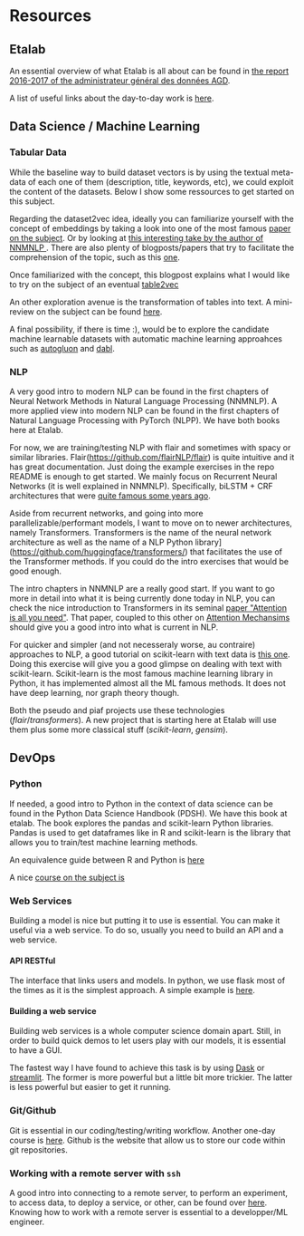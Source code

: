 
# Resources


## Etalab
An essential overview of what Etalab is all about can be found in [the report 2016-2017 of the administrateur général des données AGD](https://www.etalab.gouv.fr/wp-content/uploads/2018/04/RapportAGD_2016-2017_web.pdf).

A list of useful links about the day-to-day work is [here](https://etalab.github.io/etalab/).

## Data Science / Machine Learning 

### Tabular Data

While the baseline way to build dataset vectors is by using the textual meta-data of each one of them (description, title, keywords, etc), we could exploit the content of the datasets. Below I show some ressources to get started on this subject.

Regarding the dataset2vec idea, ideally you can familiarize yourself with the concept of embeddings by taking a look into one of the most famous [paper on the subject](https://papers.nips.cc/paper/5021-distributed-representations-of-words-and-phrases-and-their-compositionality.pdf). Or by looking at [this interesting take by the author of NNMNLP ](https://papers.nips.cc/paper/5477-neural-word-embedding-as-implicit-matrix-factorization.pdf). There are also plenty of blogposts/papers that try to facilitate the comprehension of the topic, such as this [one](https://arxiv.org/abs/1709.03856).  


Once familiarized with the concept, this blogpost explains what I would like to try on the subject of an eventual [table2vec](https://www.fast.ai/2018/04/29/categorical-embeddings/)

An other exploration avenue is the transformation of tables into text. A mini-review on the subject can be found [here](https://github.com/sebastianruder/NLP-progress/blob/master/english/data_to_text_generation.md).

A final possibility, if there is time :), would be to explore the candidate machine learnable datasets with automatic machine learning approahces such as [autogluon](https://github.com/awslabs/autogluon) and [dabl](https://dabl.github.io/dev/).

### NLP 

A very good intro to modern NLP can be found in the first chapters of Neural Network Methods in Natural Language Processing (NNMNLP). A more applied view into modern NLP can be found in the first chapters of Natural Language Processing with PyTorch (NLPP). We have both books here at Etalab. 

For now, we are training/testing NLP with flair and sometimes with spacy or similar libraries. Flair(https://github.com/flairNLP/flair) is quite intuitive and it has great documentation. Just doing the example exercises in the repo README is enough to get started. We mainly focus on Recurrent Neural Networks (it is well explained in NNMNLP). Specifically, biLSTM + CRF architectures that were [quite famous some years ago](https://arxiv.org/abs/1603.01360).

Aside from recurrent networks, and going into more parallelizable/performant models, I want to move on to newer architectures, namely Transformers. Transformers is the name of the neural network architecture as well as the name of a NLP Python library](https://github.com/huggingface/transformers/) that facilitates the use of the Transformer methods. If you could do the intro exercises that would be good enough.

The intro chapters in NNMNLP are a really good start. If you want to go more in detail into what it is being currently done today in NLP, you can check the nice introduction to Transformers in its seminal [paper "Attention is all you need"](https://arxiv.org/abs/1706.03762). That paper, coupled to this other on [Attention Mechansims](https://arxiv.org/abs/1902.02181) should give you a good intro into what is current in NLP. 


For quicker and simpler (and not necesseraly worse, au contraire) approaches to NLP, a good tutorial on scikit-learn with text data is [this one](https://scikit-learn.org/stable/tutorial/text_analytics/working_with_text_data.html). Doing this exercise will give you a good glimpse on dealing with text with scikit-learn. Scikit-learn is the most famous machine learning library in Python, it has implemented almost all the ML famous methods. It does not have deep learning, nor graph theory though.

Both the pseudo and piaf projects use these technologies (*flair*/*transformers*). A new project that is starting here at Etalab will use them plus some more classical stuff (*scikit-learn*, *gensim*).

## DevOps

### Python

If needed, a good intro to Python in the context of data science can be found in the Python Data Science Handbook (PDSH). We have this book at etalab. The book explores the pandas and scikit-learn Python libraries. Pandas is used to get dataframes like in R and scikit-learn is the library that allows you to train/test machine learning methods. 

An equivalence guide between R and Python is [here](https://www.kdnuggets.com/2017/02/moving-r-python-libraries.html)

A nice [course on the subject is](https://datacarpentry.org/python-ecology-lesson/)


### Web Services


Building a model is nice but putting it to use is essential. You can make it useful via a web service. To do so, usually you need to build an API and a web service.

#### API RESTful

The interface that links users and models. In python, we use flask most of the times as it is the simplest approach. A simple example is [here](https://www.kdnuggets.com/2019/01/build-api-machine-learning-model-using-flask.html).

#### Building a web service

Building web services is a whole computer science domain apart. Still, in order to build quick demos to let users play with our models, it is essential to have a GUI. 

The fastest way I have found to achieve this task is by using [Dask](https://examples.dask.org/machine-learning.html) or [streamlit](https://www.streamlit.io/). The former is more powerful but a little bit more trickier. The latter is less powerful but easier to get it running.


### Git/Github

Git is essential in our coding/testing/writing workflow. Another one-day course is [here](https://swcarpentry.github.io/git-novice/).
Github is the website that allow us to store our code within git repositories.

### Working with a remote server with `ssh`

A good intro into connecting to a remote server, to perform an experiment, to access data, to deploy a service, or other, can be found over [here](https://www.digitalocean.com/community/tutorials/ssh-essentials-working-with-ssh-servers-clients-and-keys). Knowing how to work with a remote server is essential to a developper/ML engineer.
